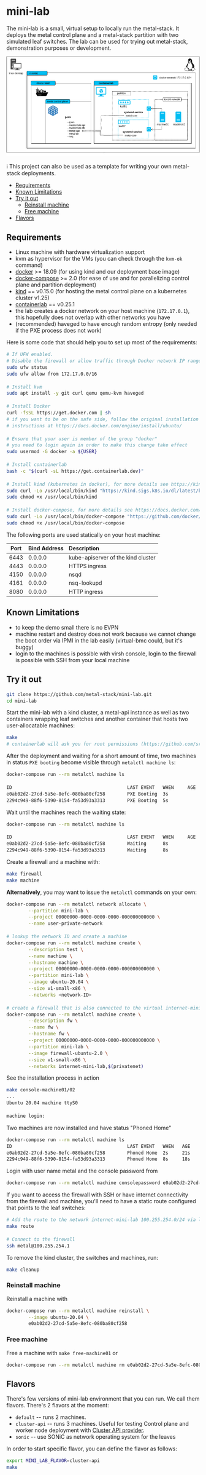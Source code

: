 # mini-lab

The mini-lab is a small, virtual setup to locally run the metal-stack. It deploys the metal control plane and a metal-stack partition with two simulated leaf switches. The lab can be used for trying out metal-stack, demonstration purposes or development.

![overview components](docs/overview.png)

ℹ This project can also be used as a template for writing your own metal-stack deployments.

<!-- TOC depthfrom:2 depthto:6 withlinks:true updateonsave:false orderedlist:false -->

- [Requirements](#requirements)
- [Known Limitations](#known-limitations)
- [Try it out](#try-it-out)
    - [Reinstall machine](#reinstall-machine)
    - [Free machine](#free-machine)
- [Flavors](#flavors)

<!-- /TOC -->

## Requirements

- Linux machine with hardware virtualization support
- kvm as hypervisor for the VMs (you can check through the `kvm-ok` command)
- [docker](https://www.docker.com/) >= 18.09 (for using kind and our deployment base image)
- [docker-compose](https://docs.docker.com/compose/) >= 2.0 (for ease of use and for parallelizing control plane and partition deployment)
- [kind](https://github.com/kubernetes-sigs/kind/releases) == v0.15.0 (for hosting the metal control plane on a kubernetes cluster v1.25)
- [containerlab](https://containerlab.srlinux.dev/install/) == v0.25.1
- the lab creates a docker network on your host machine (`172.17.0.1`), this hopefully does not overlap with other networks you have
- (recommended) haveged to have enough random entropy (only needed if the PXE process does not work)

Here is some code that should help you to set up most of the requirements:

 ```bash
# If UFW enabled.
# Disable the firewall or allow traffic through Docker network IP range.
sudo ufw status
sudo ufw allow from 172.17.0.0/16

# Install kvm
sudo apt install -y git curl qemu qemu-kvm haveged

# Install Docker
curl -fsSL https://get.docker.com | sh
# if you want to be on the safe side, follow the original installation
# instructions at https://docs.docker.com/engine/install/ubuntu/

# Ensure that your user is member of the group "docker"
# you need to login again in order to make this change take effect
sudo usermod -G docker -a ${USER}

# Install containerlab
bash -c "$(curl -sL https://get.containerlab.dev)"

# Install kind (kubernetes in docker), for more details see https://kind.sigs.k8s.io/docs/user/quick-start/#installation
sudo curl -Lo /usr/local/bin/kind "https://kind.sigs.k8s.io/dl/latest/kind-linux-amd64"
sudo chmod +x /usr/local/bin/kind

# Install docker-compose, for more details see https://docs.docker.com/compose/install/
sudo curl -Lo /usr/local/bin/docker-compose "https://github.com/docker/compose/releases/latest/download/docker-compose-$(uname -s)-$(uname -m)"
sudo chmod +x /usr/local/bin/docker-compose
```

The following ports are used statically on your host machine:

| Port | Bind Address | Description                        |
|:----:|:------------ |:---------------------------------- |
| 6443 |   0.0.0.0    | kube-apiserver of the kind cluster |
| 4443 |   0.0.0.0    | HTTPS ingress                      |
| 4150 |   0.0.0.0    | nsqd                               |
| 4161 |   0.0.0.0    | nsq-lookupd                        |
| 8080 |   0.0.0.0    | HTTP ingress                       |

## Known Limitations

- to keep the demo small there is no EVPN
- machine restart and destroy does not work because we cannot change the boot order via IPMI in the lab easily (virtual-bmc could, but it's buggy)
- login to the machines is possible with virsh console, login to the firewall is possible with SSH from your local machine

## Try it out

```bash
git clone https://github.com/metal-stack/mini-lab.git
cd mini-lab
```

Start the mini-lab with a kind cluster, a metal-api instance as well as two containers wrapping leaf switches and another container that hosts two user-allocatable machines:

```bash
make
# containerlab will ask you for root permissions (https://github.com/srl-labs/containerlab/issues/669)
```

After the deployment and waiting for a short amount of time, two machines in status `PXE booting` become visible through `metalctl machine ls`:

```bash
docker-compose run --rm metalctl machine ls

ID                                          LAST EVENT   WHEN     AGE  HOSTNAME  PROJECT  SIZE          IMAGE  PARTITION
e0ab02d2-27cd-5a5e-8efc-080ba80cf258        PXE Booting  3s
2294c949-88f6-5390-8154-fa53d93a3313        PXE Booting  5s
```

Wait until the machines reach the waiting state:

```bash
docker-compose run --rm metalctl machine ls

ID                                          LAST EVENT   WHEN     AGE  HOSTNAME  PROJECT  SIZE          IMAGE  PARTITION
e0ab02d2-27cd-5a5e-8efc-080ba80cf258        Waiting      8s                               v1-small-x86         mini-lab
2294c949-88f6-5390-8154-fa53d93a3313        Waiting      8s                               v1-small-x86         mini-lab
```

Create a firewall and a machine with:

```bash
make firewall
make machine
```

__Alternatively__, you may want to issue the `metalctl` commands on your own:

```bash
docker-compose run --rm metalctl network allocate \
        --partition mini-lab \
        --project 00000000-0000-0000-0000-000000000000 \
        --name user-private-network

# lookup the network ID and create a machine
docker-compose run --rm metalctl machine create \
        --description test \
        --name machine \
        --hostname machine \
        --project 00000000-0000-0000-0000-000000000000 \
        --partition mini-lab \
        --image ubuntu-20.04 \
        --size v1-small-x86 \
        --networks <network-ID>

# create a firewall that is also connected to the virtual internet-mini-lab network
docker-compose run --rm metalctl machine create \
        --description fw \
        --name fw \
        --hostname fw \
        --project 00000000-0000-0000-0000-000000000000 \
        --partition mini-lab \
        --image firewall-ubuntu-2.0 \
        --size v1-small-x86 \
        --networks internet-mini-lab,$(privatenet)
```

See the installation process in action

```bash
make console-machine01/02
...
Ubuntu 20.04 machine ttyS0

machine login:
```

Two machines are now installed and have status "Phoned Home"

```bash
docker-compose run --rm metalctl machine ls
ID                                          LAST EVENT   WHEN   AGE     HOSTNAME  PROJECT                               SIZE          IMAGE                             PARTITION
e0ab02d2-27cd-5a5e-8efc-080ba80cf258        Phoned Home  2s     21s     machine   00000000-0000-0000-0000-000000000000  v1-small-x86  Ubuntu 20.04 20200331             mini-lab
2294c949-88f6-5390-8154-fa53d93a3313        Phoned Home  8s     18s     fw        00000000-0000-0000-0000-000000000000  v1-small-x86  Firewall 2 Ubuntu 20200730        mini-lab
```

Login with user name metal and the console password from

```bash
docker-compose run --rm metalctl machine consolepassword e0ab02d2-27cd-5a5e-8efc-080ba80cf258
```

If you want to access the firewall with SSH or have internet connectivity from the firewall and machine, you'll need to have a static route configured that points to the leaf switches:

```bash
# Add the route to the network internet-mini-lab 100.255.254.0/24 via leaf01 and leaf02, whose IPs are dynamically allocated. Make sure there's no old route before execution.
make route

# Connect to the firewall
ssh metal@100.255.254.1
```

To remove the kind cluster, the switches and machines, run:

```bash
make cleanup
```

### Reinstall machine

Reinstall a machine with

```bash
docker-compose run --rm metalctl machine reinstall \
        --image ubuntu-20.04 \
        e0ab02d2-27cd-5a5e-8efc-080ba80cf258
```

### Free machine

Free a machine with `make free-machine01` or

```bash
docker-compose run --rm metalctl machine rm e0ab02d2-27cd-5a5e-8efc-080ba80cf258
```

## Flavors

There's few versions of mini-lab environment that you can run. We call them flavors. There's 2 flavors at the moment:

- `default` -- runs 2 machines.
- `cluster-api` -- runs 3 machines. Useful for testing Control plane and worker node deployment with [Cluster API provider](https://github.com/metal-stack/cluster-api-provider-metalstack).
- `sonic` -- use SONiC as network operating system for the leaves

In order to start specific flavor, you can define the flavor as follows:

```bash
export MINI_LAB_FLAVOR=cluster-api
make
```
